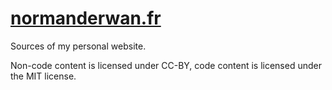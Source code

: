 # [normanderwan.fr](https://normanderwan.fr)

Sources of my personal website.

Non-code content is licensed under CC-BY, code content is licensed under the MIT license.